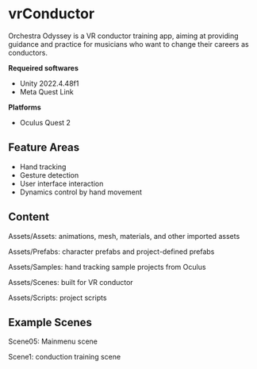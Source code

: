 # vrConductor
 
Orchestra Odyssey is a VR conductor training app, aiming at providing guidance and practice for musicians who want to change their careers as conductors.

**Requeired softwares**
- Unity 2022.4.48f1
- Meta Quest Link

**Platforms**
- Oculus Quest 2

## Feature Areas
- Hand tracking
- Gesture detection
- User interface interaction
- Dynamics control by hand movement

## Content
Assets/Assets: animations, mesh, materials, and other imported assets

Assets/Prefabs: character prefabs and project-defined prefabs

Assets/Samples: hand tracking sample projects from Oculus

Assets/Scenes: built for VR conductor

Assets/Scripts: project scripts

## Example Scenes
Scene05: Mainmenu scene

Scene1: conduction training scene
